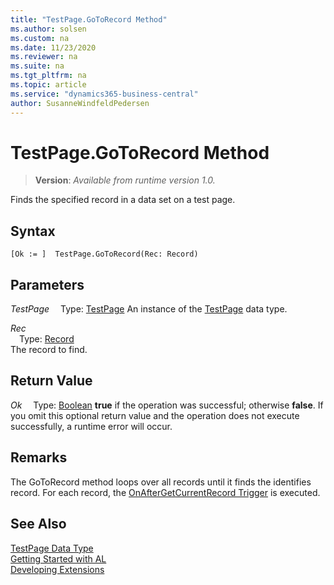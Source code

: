 ```yaml
---
title: "TestPage.GoToRecord Method"
ms.author: solsen
ms.custom: na
ms.date: 11/23/2020
ms.reviewer: na
ms.suite: na
ms.tgt_pltfrm: na
ms.topic: article
ms.service: "dynamics365-business-central"
author: SusanneWindfeldPedersen
---
```

[//]: # (START>DO_NOT_EDIT)
[//]: # (IMPORTANT:Do not edit any of the content between here and the END>DO_NOT_EDIT.)
[//]: # (Any modifications should be made in the .xml files in the ModernDev repo.)
# TestPage.GoToRecord Method
> **Version**: _Available from runtime version 1.0._

Finds the specified record in a data set on a test page.


## Syntax
```
[Ok := ]  TestPage.GoToRecord(Rec: Record)
```
## Parameters
*TestPage*
&emsp;Type: [TestPage](testpage-data-type.md)
An instance of the [TestPage](testpage-data-type.md) data type.

*Rec*  
&emsp;Type: [Record](../record/record-data-type.md)  
The record to find.  


## Return Value
*Ok*
&emsp;Type: [Boolean](../boolean/boolean-data-type.md)
**true** if the operation was successful; otherwise **false**.   If you omit this optional return value and the operation does not execute successfully, a runtime error will occur.  


[//]: # (IMPORTANT: END>DO_NOT_EDIT)

## Remarks
The GoToRecord method loops over all records until it finds the identifies record.  For each record, the [OnAfterGetCurrentRecord Trigger](../../triggers/devenv-onaftergetcurrrecord-trigger.md) is executed. 

## See Also
[TestPage Data Type](testpage-data-type.md)  
[Getting Started with AL](../../devenv-get-started.md)  
[Developing Extensions](../../devenv-dev-overview.md)